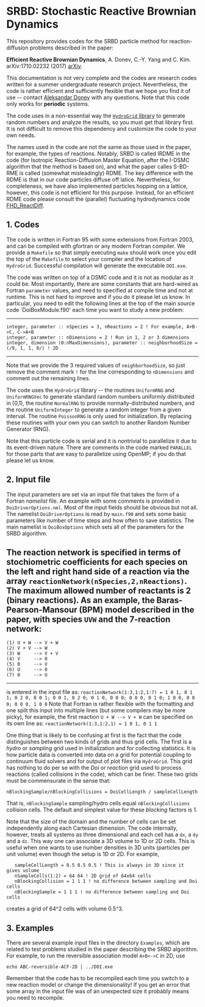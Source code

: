 # SRBD: Stochastic Reactive Brownian Dynamics

This repository provides codes for the SRBD particle method for reaction-diffusion problems described in the paper:

**Efficient Reactive Brownian Dynamics**, A. Donev, C.-Y. Yang and C. Kim.  arXiv:1710.02232 (2017) [arXiv](https://arxiv.org/abs/1710.02232).

This documentation is not very complete and the codes are research codes written for a summer undergraduate research project. Nevertheless, the code is rather efficient and sufficiently flexible that we hope you find it of use -- contact [Aleksandar Donev](http://cims.nyu.edu/~donev) with any questions. Note that this code only works for **periodic** systems.

The code uses in a non-essential way the [`HydroGrid` library](https://github.com/stochasticHydroTools/HydroGrid) to generate random numbers and analyze the results, so you must get that library first. It is not difficult to remove this dependency and customize the code to your own needs.

The names used in the code are not the same as those used in the paper, for example, the types of reactions. Notably, SRBD is called IRDME in the code (for Isotropic Reaction-Diffusion Master Equation, after the I-DSMC algorithm that the method is based on), and what the paper calles S-BD-RME is called (somewhat misleadingly) RDME. The key difference with the RDME is that in our code particles diffuse off latice. Nevertheless, for completeness, we have also implemented particles hopping on a lattice, however, this code is not efficient for this purpose. Instead, for an efficient RDME code please consult the (parallel) fluctuating hydrodynamics code [FHD_ReactDiff](https://github.com/BoxLib-Codes/FHD_ReactDiff).

## 1. Codes

The code is written in Fortran 95 with some extensions from Fortran 2003, and can be compiled with gfortran or any modern Fortran compiler. We provide a `Makefile` so that simply executing `make` should work once you edit the top of the `Makefile` to select your compiler and the location of `HydroGrid`. Successful compilation will generate the executable `DOI.exe`.

The code was written on top of a DSMC code and it is not as modular as it could be. Most importantly, there are some constants that are hard-wired as Fortran `parameter` values, and need to specified at compile time and not at runtime. This is not hard to improve and if you do it please let us know. In particular, you need to edit the following lines at the top of the main source code `DoiBoxModule.f90' each time you want to study a new problem:

---
```
integer, parameter :: nSpecies = 3, nReactions = 2 ! For example, A+B->C, C->A+B
integer, parameter :: nDimensions = 2 ! Run in 1, 2 or 3 dimensions
integer, dimension (0:nMaxDimensions), parameter :: neighborhoodSize = (/9, 1, 1, 0/) ! 2D
```
---

Note that we provide the 3 required values of `neighborhoodSize`, so just remove the comment mark `!` for the line corresponding to `nDimensions` and comment out the remaining lines.

The code uses the `HydroGrid` library -- the routines `UniformRNG` and `UniformRNGVec` to generate standard random numbers uniformly distributed in [0,1), the routine `NormalRNG` to provide normally-distributed numbers, and the routine `UniformInteger` to generate a random integer from a given interval. The routine `PoissonRNG` is only used for initialization. By replacing these routines with your own you can switch to another Random Number Generator (RNG).

Note that this particle code is serial and it is nontrivial to parallelize it due to its event-driven nature. There are comments in the code marked `PARALLEL` for those parts that are easy to parallelize using OpenMP; if you do that please let us know.


## 2. Input file

The input parameters are set via an input file that takes the form of a Fortran _namelist_ file. An example with some comments is provided in `DoiDriverOptions.nml`. Most of the input fields should be obvious but not all. The namelist `DoiDriverOptions` is read by `main.f90` and sets some basic parameters like number of time steps and how often to save statistics. The main namelist is `DoiBoxOptions` which sets all of the parameters for the SRBD algorithm.

The reaction network is specified in terms of stochiometric coefficients for each species on the left and right hand side of a reaction via the array `reactionNetwork(nSpecies,2,nReactions)`. The maximum allowed number of reactants is 2 (binary reactions). As an example, the Baras-Pearson-Mansour (BPM) model described in the paper, with species `UVW` and the 7-reaction network:
---
```
(1) U + W --> V + W
(2) V + V --> W
(3) W     --> V + V
(4) V     --> 0
(5) 0     --> V
(6) U     --> 0
(7) 0     --> U
```
---
is entered in the input file as:
``reactionNetwork(1:3,1:2,1:7) = 1 0 1, 0 1 1; 0 2 0, 0 0 1; 0 0 1, 0 2 0; 0 1 0, 0 0 0; 0 0 0, 0 1 0; 1 0 0, 0 0 0; 0 0 0, 1 0 0``
Note that Fortran is rather flexible with the formatting and one split this input into multiple lines (but some compilers may be more picky), for example, the first reaction `U + W --> V + W` can be specified on its own line as:
``reactionNetwork(1:3,1:2,1) = 1 0 1, 0 1 1``

One thing that is likely to be confusing at first is the fact that the code distinguishes between two kinds of grids and thus grid cells. The first is a _hydro_ or _sampling_ grid used in initialization and for collecting statistics. It is how particle data is converted into data on a grid for potential coupling to continuum fluid solvers and for output of plot files via `HydroGrid`. This grid has nothing to do per se with the _Doi_ or _reaction_ grid used to process reactions (called collisions in the code), which can be finer. These two grids must be commensurate in the sense that:

`nBlockingSample/nBlockingCollisions = DoiCellLength / sampleCellLength`

That is, `nBlockingSample` sampling/hydro cells equal `nBlockingCollisions` collision cells. The default and simplest value for these _blocking_ factors is 1.

Note that the size of the domain and the number of cells can be set independently along each Cartesian dimension. The code internally, however, treats all systems as three dimensional and each cell has a `dx`, a `dy` and a `dz`. This way one can associate a 3D volume to 1D or 2D cells. This is useful when one wants to use number densities in 3D units (particles per unit volume) even though the setup is 1D or 2D. For example,
```
   sampleCellLength = 0.5 0.5 0.5 ! This is always in 3D since it gives volume
   nSampleCells(1:2) = 64 64 ! 2D grid of 64x64 cells
   nBlockingCollision = 1 1 1 ! no difference between sampling and Doi cells
   nBlockingSample = 1 1 1 ! no difference between sampling and Doi cells
```
creates a grid of 64^2 cells with volume 0.5^3.

## 3. Examples

There are several example input files in the directory `Examples`, which are related to test problems studied in the paper describing the SRBD algorithm. For example, to run the reversible association model `A+B<->C` in 2D, use

`echo ABC-reversible-ACF-2D | ../DOI.exe`

Remember that the code has to be recompiled each time you switch to a new reaction model or change the dimensionality! If you get an error that some array in the input file was of an unexpected size it probably means you need to recompile.
